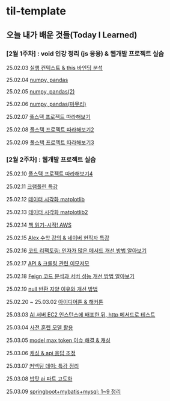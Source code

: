 # til-template

## 오늘 내가 배운 것들(Today I Learned)

### [2월 1주차] : void 인강 정리 (js 응용) & 웹개발 프로젝트 실습

25.02.03 [실행 컨텍스트 & this 바인딩 분석](https://github.com/100-hours-a-week/noah.kim-til/blob/main/Feb/2025-02-03.md)

25.02.04 [numpy, pandas](https://github.com/100-hours-a-week/noah.kim-til/blob/main/Feb/2025-02-04.md)

25.02.05 [numpy, pandas(2)](https://github.com/100-hours-a-week/noah.kim-til/blob/main/Feb/2025-02-05.md)

25.02.06 [numpy, pandas(마무리)](https://github.com/100-hours-a-week/noah.kim-til/blob/main/Feb/2025-02-06.md)

25.02.07 [풀스택 프로젝트 따라해보기](https://github.com/100-hours-a-week/noah.kim-til/blob/main/Feb/2025-02-07.md)

25.02.08 [풀스택 프로젝트 따라해보기2](https://github.com/100-hours-a-week/noah.kim-til/blob/main/Feb/2025-02-08.md)

25.02.09 [풀스택 프로젝트 따라해보기3](https://github.com/100-hours-a-week/noah.kim-til/blob/main/Feb/2025-02-09.md)

### [2월 2주차] : 웹개발 프로젝트 실습 

25.02.10 [풀스택 프로젝트 따라해보기4](https://github.com/100-hours-a-week/noah.kim-til/blob/main/Feb/2025-02-10.md)

25.02.11 [크램폴린 특강](https://github.com/100-hours-a-week/noah.kim-til/blob/main/Feb/2025-02-11.md)

25.02.12 [데이터 시각화 matplotlib](https://github.com/100-hours-a-week/noah.kim-til/blob/main/Feb/2025-02-12.md)

25.02.13 [데이터 시각화 matplotlib2](https://github.com/100-hours-a-week/noah.kim-til/blob/main/Feb/2025-02-13.md)

25.02.14 [책 읽기-시작! AWS](https://github.com/100-hours-a-week/noah.kim-til/blob/main/Feb/2025-02-14.md)

25.02.15 [Alex 수학 강의 & 네이버 현직자 특강](https://github.com/100-hours-a-week/noah.kim-til/blob/main/Feb/2025-02-15.md)

25.02.16 [코드 리팩토링: 인자가 많은 메서드 개선 방법 알아보기](https://github.com/100-hours-a-week/noah.kim-til/blob/main/Feb/2025-02-16.md)

25.02.17 [API & 크롤링 관련 이모저모](https://github.com/100-hours-a-week/noah.kim-til/blob/main/Feb/2025-02-17.md)

25.02.18 [Feign 코드 분석과 서버 성능 개선 방법 알아보기](https://github.com/100-hours-a-week/noah.kim-til/blob/main/Feb/2025-02-18.md)

25.02.19 [null 반환 지양 이유와 개선 방법](https://github.com/100-hours-a-week/noah.kim-til/blob/main/Feb/2025-02-19.md)

25.02.20 ~ 25.03.02 [아이디어톤 & 해커톤](https://github.com/100-hours-a-week/noah.kim-til/blob/main/Mar/2025-03-02.md)

25.03.03 [AI 서버 EC2 인스턴스에 배포한 뒤, http 메서드로 테스트](https://github.com/100-hours-a-week/noah.kim-til/blob/main/Mar/2025-03-03.md)

25.03.04 [사전 훈련 모델 활용](https://github.com/100-hours-a-week/noah.kim-til/blob/main/Mar/2025-03-04.md)

25.03.05 [model max token 이슈 해결 & 캐싱](https://github.com/100-hours-a-week/noah.kim-til/blob/main/Mar/2025-03-05.md)

25.03.06 [캐싱 & api 응답 조정](https://github.com/100-hours-a-week/noah.kim-til/blob/main/Mar/2025-03-06.md)

25.03.07 [커넥팅 데이: 특강 정리](https://github.com/100-hours-a-week/noah.kim-til/blob/main/Mar/2025-03-07.md)

25.03.08 [밥팟 ai 파트 고도화](https://github.com/100-hours-a-week/noah.kim-til/blob/main/Mar/2025-03-08.md)

25.03.09 [springboot+mybatis+mysql: 1~9 정리](https://github.com/100-hours-a-week/noah.kim-til/blob/main/Mar/2025-03-09.md)